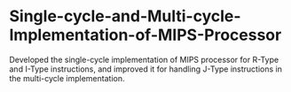 # Single-cycle-and-Multi-cycle-Implementation-of-MIPS-Processor
Developed the single-cycle implementation of MIPS processor for R-Type and I-Type instructions, and improved it for handling J-Type instructions in the multi-cycle implementation.
